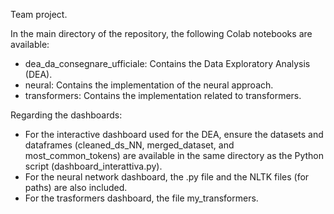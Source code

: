 Team project.

In the main directory of the repository, the following Colab notebooks are available:

- dea_da_consegnare_ufficiale: Contains the Data Exploratory Analysis (DEA).
- neural: Contains the implementation of the neural approach.
- transformers: Contains the implementation related to transformers.

Regarding the dashboards:

- For the interactive dashboard used for the DEA, ensure the datasets and dataframes (cleaned_ds_NN, merged_dataset, and most_common_tokens) are available in the same directory as the Python script (dashboard_interattiva.py).
- For the neural network dashboard, the .py file and the NLTK files (for paths) are also included.
- For the trasformers dashboard, the file my_transformers.
